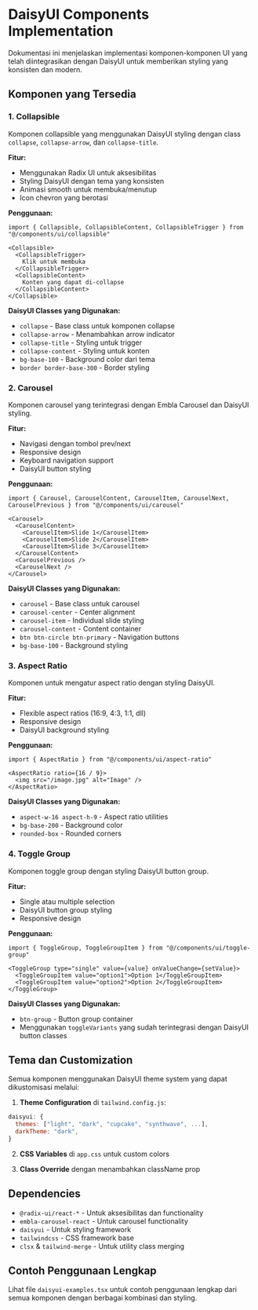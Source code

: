 # DaisyUI Components Implementation

Dokumentasi ini menjelaskan implementasi komponen-komponen UI yang telah diintegrasikan dengan DaisyUI untuk memberikan styling yang konsisten dan modern.

## Komponen yang Tersedia

### 1. Collapsible

Komponen collapsible yang menggunakan DaisyUI styling dengan class `collapse`, `collapse-arrow`, dan `collapse-title`.

**Fitur:**
- Menggunakan Radix UI untuk aksesibilitas
- Styling DaisyUI dengan tema yang konsisten
- Animasi smooth untuk membuka/menutup
- Icon chevron yang berotasi

**Penggunaan:**
```tsx
import { Collapsible, CollapsibleContent, CollapsibleTrigger } from "@/components/ui/collapsible"

<Collapsible>
  <CollapsibleTrigger>
    Klik untuk membuka
  </CollapsibleTrigger>
  <CollapsibleContent>
    Konten yang dapat di-collapse
  </CollapsibleContent>
</Collapsible>
```

**DaisyUI Classes yang Digunakan:**
- `collapse` - Base class untuk komponen collapse
- `collapse-arrow` - Menambahkan arrow indicator
- `collapse-title` - Styling untuk trigger
- `collapse-content` - Styling untuk konten
- `bg-base-100` - Background color dari tema
- `border border-base-300` - Border styling

### 2. Carousel

Komponen carousel yang terintegrasi dengan Embla Carousel dan DaisyUI styling.

**Fitur:**
- Navigasi dengan tombol prev/next
- Responsive design
- Keyboard navigation support
- DaisyUI button styling

**Penggunaan:**
```tsx
import { Carousel, CarouselContent, CarouselItem, CarouselNext, CarouselPrevious } from "@/components/ui/carousel"

<Carousel>
  <CarouselContent>
    <CarouselItem>Slide 1</CarouselItem>
    <CarouselItem>Slide 2</CarouselItem>
    <CarouselItem>Slide 3</CarouselItem>
  </CarouselContent>
  <CarouselPrevious />
  <CarouselNext />
</Carousel>
```

**DaisyUI Classes yang Digunakan:**
- `carousel` - Base class untuk carousel
- `carousel-center` - Center alignment
- `carousel-item` - Individual slide styling
- `carousel-content` - Content container
- `btn btn-circle btn-primary` - Navigation buttons
- `bg-base-100` - Background styling

### 3. Aspect Ratio

Komponen untuk mengatur aspect ratio dengan styling DaisyUI.

**Fitur:**
- Flexible aspect ratios (16:9, 4:3, 1:1, dll)
- Responsive design
- DaisyUI background styling

**Penggunaan:**
```tsx
import { AspectRatio } from "@/components/ui/aspect-ratio"

<AspectRatio ratio={16 / 9}>
  <img src="/image.jpg" alt="Image" />
</AspectRatio>
```

**DaisyUI Classes yang Digunakan:**
- `aspect-w-16 aspect-h-9` - Aspect ratio utilities
- `bg-base-200` - Background color
- `rounded-box` - Rounded corners

### 4. Toggle Group

Komponen toggle group dengan styling DaisyUI button group.

**Fitur:**
- Single atau multiple selection
- DaisyUI button group styling
- Responsive design

**Penggunaan:**
```tsx
import { ToggleGroup, ToggleGroupItem } from "@/components/ui/toggle-group"

<ToggleGroup type="single" value={value} onValueChange={setValue}>
  <ToggleGroupItem value="option1">Option 1</ToggleGroupItem>
  <ToggleGroupItem value="option2">Option 2</ToggleGroupItem>
</ToggleGroup>
```

**DaisyUI Classes yang Digunakan:**
- `btn-group` - Button group container
- Menggunakan `toggleVariants` yang sudah terintegrasi dengan DaisyUI button classes

## Tema dan Customization

Semua komponen menggunakan DaisyUI theme system yang dapat dikustomisasi melalui:

1. **Theme Configuration** di `tailwind.config.js`:
```js
daisyui: {
  themes: ["light", "dark", "cupcake", "synthwave", ...],
  darkTheme: "dark",
}
```

2. **CSS Variables** di `app.css` untuk custom colors

3. **Class Override** dengan menambahkan className prop

## Dependencies

- `@radix-ui/react-*` - Untuk aksesibilitas dan functionality
- `embla-carousel-react` - Untuk carousel functionality
- `daisyui` - Untuk styling framework
- `tailwindcss` - CSS framework base
- `clsx` & `tailwind-merge` - Untuk utility class merging

## Contoh Penggunaan Lengkap

Lihat file `daisyui-examples.tsx` untuk contoh penggunaan lengkap dari semua komponen dengan berbagai kombinasi dan styling.